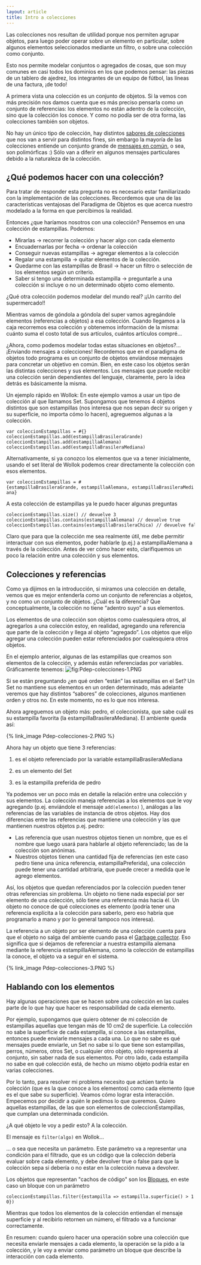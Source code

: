 ```yaml
---
layout: article
title: Intro a colecciones
---
```


Las colecciones nos resultan de utilidad porque nos permiten agrupar objetos, para luego poder operar sobre un elemento en particular, sobre algunos elementos seleccionados mediante un filtro, o sobre una colección como conjunto.

Esto nos permite modelar conjuntos o agregados de cosas, que son muy comunes en casi todos los dominios en los que podemos pensar: las piezas de un tablero de ajedrez, los integrantes de un equipo de fútbol, las líneas de una factura, ¡de todo!

A primera vista una colección es un conjunto de objetos. Si la vemos con más precisión nos damos cuenta que es más preciso pensarla como un conjunto de referencias: los elementos no están adentro de la colección, sino que la colección los conoce. Y como no podía ser de otra forma, las colecciones también son objetos.

No hay un único tipo de colección, hay distintos [sabores de colecciones](sabores-de-colecciones.html) que nos van a servir para distintos fines, sin embargo la mayoría de las colecciones entiende un conjunto grande de [ mensajes en común](mensajes-de-colecciones.html), o sea, son polimórficas :) Sólo van a diferir en algunos mensajes particulares debido a la naturaleza de la colección.

¿Qué podemos hacer con una colección?
-------------------------------------

Para tratar de responder esta pregunta no es necesario estar familiarizado con la implementación de las colecciones. Recordemos que una de las características ventajosas del Paradigma de Objetos es que acerca nuestro modelado a la forma en que percibimos la realidad.

Entonces ¿que haríamos nosotros con una colección? Pensemos en una colección de estampillas. Podemos:

-   Mirarlas -> recorrer la colección y hacer algo con cada elemento
-   Encuadernarlas por fecha -> ordenar la colección
-   Conseguir nuevas estampillas -> agregar elementos a la colección
-   Regalar una estampilla -> quitar elementos de la colección.
-   Quedarme con las estampillas de Brasil -> hacer un filtro o selección de los elementos según un criterio.
-   Saber si tengo una determinada estampilla -> preguntarle a una colección si incluye o no un determinado objeto como elemento.

¿Qué otra colección podemos modelar del mundo real? ¡¡Un carrito del supermercado!!

Mientras vamos de góndola a góndola del super vamos agregándole elementos (referencias a objetos) a esa colección. Cuando llegamos a la caja recorremos esa colección y obtenemos información de la misma: cuánto suma el costo total de sus artículos, cuántos artículos compré...

¿Ahora, como podemos modelar todas estas situaciones en objetos?... ¡Enviando mensajes a colecciones! Recordemos que en el paradigma de objetos todo programa es un conjunto de objetos enviándose mensajes para concretar un objetivo en común. Bien, en este caso los objetos serán las distintas colecciones y sus elementos. Los mensajes que puede recibir una colección serán dependientes del lenguaje, claramente, pero la idea detrás es básicamente la misma.

Un ejemplo rápido en Wollok: En este ejemplo vamos a usar un tipo de colección al que llamamos Set. Supongamos que tenemos 4 objetos distintos que son estampillas (nos interesa que nos sepan decir su origen y su superficie, no importa cómo lo hacen), agreguemos algunas a la colección.

```
var coleccionEstampillas = #{}
coleccionEstampillas.add(estampillaBrasileraGrande)
coleccionEstampillas.add(estampillaAlemana)
coleccionEstampillas.add(estampillaBrasileraMediana)
```

Alternativamente, si ya conozco los elementos que va a tener inicialmente, usando el set literal de Wollok podemos crear directamente la colección con esos elementos.

`var coleccionEstampillas = #{estampillaBrasileraGrande, estampillaAlemana, estampillaBrasileraMediana}`

A esta colección de estampillas ya le puedo hacer algunas preguntas

```
coleccionEstampillas.size() // devuelve 3
coleccionEstampillas.contains(estampillaAlemana) // devuelve true
coleccionEstampillas.contains(estampillaBrasileraChica) // devuelve false
```

Claro que para que la colección me sea realmente útil, me debe permitir interactuar con sus elementos, poder hablarle (p.ej.) a estampillaAlemana a través de la colección. Antes de ver cómo hacer esto, clarifiquemos un poco la relación entre una colección y sus elementos.

Colecciones y referencias
-------------------------

Como ya dijimos en la introducción, si miramos una colección en detalle, vemos que es mejor entenderla como un conjunto de referencias a objetos, y no como un conjunto de objetos. ¿Cuál es la diferencia? Que conceptualmente, la colección no tiene “adentro suyo” a sus elementos.

Los elementos de una colección son objetos como cualesquiera otros, al agregarlos a una colección estoy, en realidad, agregando una referencia que parte de la colección y llega al objeto “agregado”. Los objetos que elijo agregar una colección pueden estar referenciados por cualesquiera otros objetos.

En el ejemplo anterior, algunas de las estampillas que creamos son elementos de la colección, y además están referenciadas por variables. Gráficamente tenemos: ![](Pdep-colecciones-1.PNG "fig:Pdep-colecciones-1.PNG")

Si se están preguntando ¿en qué orden “están” las estampillas en el Set? Un Set no mantiene sus elementos en un orden determinado, más adelante veremos que hay distintos “sabores” de colecciones, algunos mantienen orden y otros no. En este momento, no es lo que nos interesa.

Ahora agreguemos un objeto más: pedro, el coleccionista, que sabe cuál es su estampilla favorita (la estampillaBrasileraMediana). El ambiente queda así:

{% link_image Pdep-colecciones-2.PNG %}

Ahora hay un objeto que tiene 3 referencias:

1. es el objeto referenciado por la variable estampillaBrasileraMediana

2. es un elemento del Set

3. es la estampilla preferida de pedro

Ya podemos ver un poco más en detalle la relación entre una colección y sus elementos. La colección maneja referencias a los elementos que le voy agregando (p.ej. enviándole el mensaje `add(elemento)` ), análogas a las referencias de las variables de instancia de otros objetos. Hay dos diferencias entre las referencias que mantiene una colección y las que mantienen nuestros objetos p.ej. pedro:

-   Las referencia que usan nuestros objetos tienen un nombre, que es el nombre que luego usará para hablarle al objeto referenciado; las de la colección son anónimas.
-   Nuestros objetos tienen una cantidad fija de referencias (en este caso pedro tiene una única referencia, estampillaPreferida), una colección puede tener una cantidad arbitraria, que puede crecer a medida que le agrego elementos.

Así, los objetos que quedan referenciados por la colección pueden tener otras referencias sin problema. Un objeto no tiene nada especial por ser elemento de una colección, sólo tiene una referencia más hacia él. Un objeto no conoce de qué colecciones es elemento (podría tener una referencia explícita a la colección para saberlo, pero eso habría que programarlo a mano y por lo general tampoco nos interesa).

La referencia a un objeto por ser elemento de una colección cuenta para que el objeto no salga del ambiente cuando pasa el [Garbage collector](garbage-collector.html). Eso significa que si dejamos de referenciar a nuestra estampilla alemana mediante la referencia estampillaAlemana, como la colección de estampillas la conoce, el objeto va a seguir en el sistema.

{% link_image Pdep-colecciones-3.PNG %}

Hablando con los elementos
--------------------------

Hay algunas operaciones que se hacen sobre una colección en las cuales parte de lo que hay que hacer es responsabilidad de cada elemento.

Por ejemplo, supongamos que quiero obtener de mi colección de estampillas aquellas que tengan más de 10 cm2 de superficie. La colección no sabe la superficie de cada estampilla, sí conoce a las estampillas, entonces puede enviarle mensajes a cada una. Lo que no sabe es qué mensajes puede enviarle, un Set no sabe si lo que tiene son estampillas, perros, números, otros Set, o cualquier otro objeto, sólo representa al conjunto, sin saber nada de sus elementos. Por otro lado, cada estampilla no sabe en qué colección está, de hecho un mismo objeto podría estar en varias colecciones.

Por lo tanto, para resolver mi problema necesito que actúen tanto la colección (que es la que conoce a los elementos) como cada elemento (que es el que sabe su superficie). Veamos cómo lograr esta interacción. Empecemos por decidir a quién le pedimos lo que queremos. Quiero aquellas estampillas, de las que son elementos de coleccionEstampillas, que cumplan una determinada condición.

¿A qué objeto le voy a pedir esto? A la colección.

El mensaje es `filter(algo)` en Wollok...

... o sea que necesita un parámetro. Este parámetro va a representar una condición para el filtrado, que es un código que la colección debería evaluar sobre cada elemento, y debe devolver true o false para que la colección sepa si debería o no estar en la colección nueva a devolver.

Los objetos que representan "cachos de código" son los [Bloques](bloques.html), en este caso un bloque con un parámetro

`coleccionEstampillas.filter({estampilla => estampilla.superficie() > 10})`

Mientras que todos los elementos de la colección entiendan el mensaje superficie y al recibirlo retornen un número, el filtrado va a funcionar correctamente.

En resumen: cuando quiero hacer una operación sobre una colección que necesita enviarle mensajes a cada elemento, la operación se la pido a la colección, y le voy a enviar como parámetro un bloque que describe la interacción con cada elemento.
